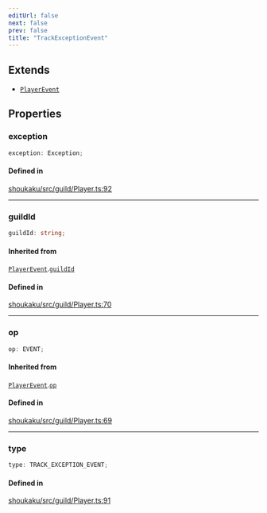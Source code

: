 ```yaml
---
editUrl: false
next: false
prev: false
title: "TrackExceptionEvent"
---
```


## Extends

- [`PlayerEvent`](/api/interfaces/playerevent/)

## Properties

<a id="exception" name="exception"></a>

### exception

```ts
exception: Exception;
```

#### Defined in

[shoukaku/src/guild/Player.ts:92](https://github.com/shipgirlproject/shoukaku/blob/30762f5af6c7b4176e69ee96fa39bc204a7cff21/src/guild/Player.ts#L92)

***

<a id="guildid" name="guildid"></a>

### guildId

```ts
guildId: string;
```

#### Inherited from

[`PlayerEvent`](/api/interfaces/playerevent/).[`guildId`](/api/interfaces/playerevent/#guildid)

#### Defined in

[shoukaku/src/guild/Player.ts:70](https://github.com/shipgirlproject/shoukaku/blob/30762f5af6c7b4176e69ee96fa39bc204a7cff21/src/guild/Player.ts#L70)

***

<a id="op" name="op"></a>

### op

```ts
op: EVENT;
```

#### Inherited from

[`PlayerEvent`](/api/interfaces/playerevent/).[`op`](/api/interfaces/playerevent/#op)

#### Defined in

[shoukaku/src/guild/Player.ts:69](https://github.com/shipgirlproject/shoukaku/blob/30762f5af6c7b4176e69ee96fa39bc204a7cff21/src/guild/Player.ts#L69)

***

<a id="type" name="type"></a>

### type

```ts
type: TRACK_EXCEPTION_EVENT;
```

#### Defined in

[shoukaku/src/guild/Player.ts:91](https://github.com/shipgirlproject/shoukaku/blob/30762f5af6c7b4176e69ee96fa39bc204a7cff21/src/guild/Player.ts#L91)
